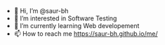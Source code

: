 - 👋 Hi, I’m @saur-bh
- 👀 I’m interested in Software Testing
- 🌱 I’m currently learning Web developement
- 📫 How to reach me https://saur-bh.github.io/me/

<!---
saur-bh/saur-bh is a ✨ special ✨ repository because its `README.md` (this file) appears on your GitHub profile.
You can click the Preview link to take a look at your changes.
--->
